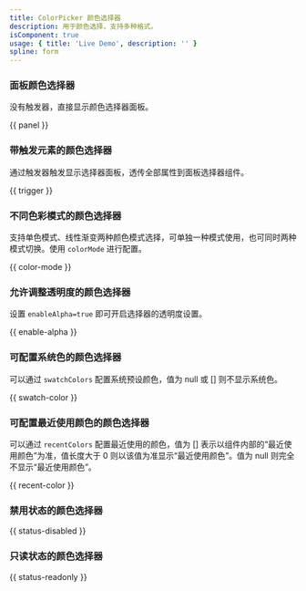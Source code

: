 ```yaml
---
title: ColorPicker 颜色选择器
description: 用于颜色选择，支持多种格式。
isComponent: true
usage: { title: 'Live Demo', description: '' }
spline: form
---
```

### 面板颜色选择器

没有触发器，直接显示颜色选择器面板。

{{ panel }}

### 带触发元素的颜色选择器

通过触发器触发显示选择器面板，透传全部属性到面板选择器组件。

{{ trigger }}

### 不同色彩模式的颜色选择器

支持单色模式、线性渐变两种颜色模式选择，可单独一种模式使用，也可同时两种模式切换。使用 `colorMode` 进行配置。

{{ color-mode }}

### 允许调整透明度的颜色选择器

设置 `enableAlpha=true` 即可开启选择器的透明度设置。

{{ enable-alpha }}

### 可配置系统色的颜色选择器

可以通过 `swatchColors` 配置系统预设颜色，值为 null 或 [] 则不显示系统色。

{{ swatch-color }}

### 可配置最近使用颜色的颜色选择器

可以通过 `recentColors` 配置最近使用的颜色，值为 [] 表示以组件内部的“最近使用颜色”为准，值长度大于 0 则以该值为准显示“最近使用颜色”。值为 null 则完全不显示“最近使用颜色”。

{{ recent-color }}

### 禁用状态的颜色选择器

{{ status-disabled }}

### 只读状态的颜色选择器

{{ status-readonly }}